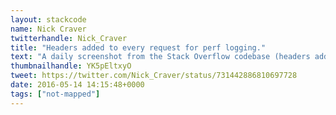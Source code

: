 ```yaml
---
layout: stackcode
name: Nick Craver
twitterhandle: Nick_Craver
title: "Headers added to every request for perf logging."
text: "A daily screenshot from the Stack Overflow codebase (headers added to every request for perf logging). "
thumbnailhandle: YK5pEltxyO
tweet: https://twitter.com/Nick_Craver/status/731442886810697728
date: 2016-05-14 14:15:48+0000
tags: ["not-mapped"]
---
```

